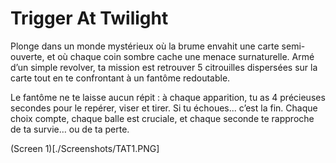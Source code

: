 # Trigger At Twilight

Plonge dans un monde mystérieux où la brume envahit une carte semi-ouverte, et où chaque coin sombre cache une menace surnaturelle. Armé d’un simple revolver, ta mission est retrouver 5 citrouilles dispersées sur la carte tout en te confrontant à un fantôme redoutable.   

Le fantôme ne te laisse aucun répit : à chaque apparition, tu as 4 précieuses secondes pour le repérer, viser et tirer. Si tu échoues... c’est la fin. Chaque choix compte, chaque balle est cruciale, et chaque seconde te rapproche de ta survie… ou de ta perte.   

(Screen 1)[./Screenshots/TAT1.PNG]
